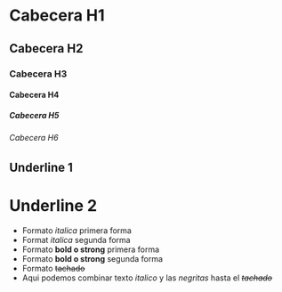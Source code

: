 # Cabecera H1
## Cabecera H2
### Cabecera H3
#### Cabecera H4
##### Cabecera H5
###### Cabecera H6

Underline 1
------------

Underline 2
===========

- Formato *italica* primera forma
- Format _italica_ segunda forma
- Formato **bold o strong** primera forma
- Formato __bold o strong__ segunda forma
- Formato ~~tachado~~
- Aqui podemos combinar texto *italico* y las _negritas_ hasta el *~~tachado~~*





